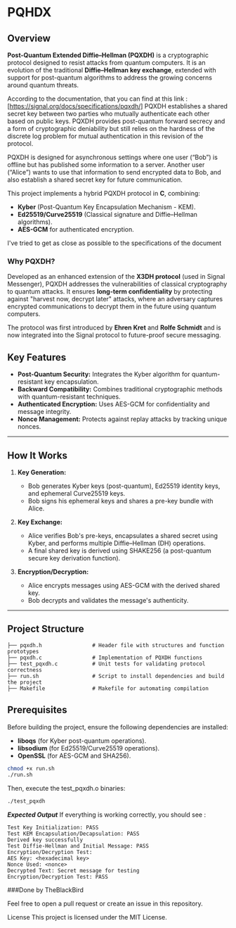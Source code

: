 # PQHDX

## Overview

**Post-Quantum Extended Diffie–Hellman (PQXDH)** is a cryptographic protocol designed to resist attacks from quantum computers. It is an evolution of the traditional **Diffie–Hellman key exchange**, extended with support for post-quantum algorithms to address the growing concerns around quantum threats. 

According to the documentation, that you can find at this link : [https://signal.org/docs/specifications/pqxdh/]
PQXDH establishes a shared secret key between two parties who mutually authenticate each other based on public keys. PQXDH provides post-quantum forward secrecy and a form of cryptographic deniability but still relies on the hardness of the discrete log problem for mutual authentication in this revision of the protocol.

PQXDH is designed for asynchronous settings where one user (“Bob”) is offline but has published some information to a server. Another user (“Alice”) wants to use that information to send encrypted data to Bob, and also establish a shared secret key for future communication.

This project implements a hybrid PQXDH protocol in **C**, combining:
- **Kyber** (Post-Quantum Key Encapsulation Mechanism - KEM).
- **Ed25519/Curve25519** (Classical signature and Diffie–Hellman algorithms).
- **AES-GCM** for authenticated encryption.

I've tried to get as close as possible to the specifications of the document

### Why PQXDH?

Developed as an enhanced extension of the **X3DH protocol** (used in Signal Messenger), PQXDH addresses the vulnerabilities of classical cryptography to quantum attacks. It ensures **long-term confidentiality** by protecting against "harvest now, decrypt later" attacks, where an adversary captures encrypted communications to decrypt them in the future using quantum computers.

The protocol was first introduced by **Ehren Kret** and **Rolfe Schmidt** and is now integrated into the Signal protocol to future-proof secure messaging.

## Key Features

- **Post-Quantum Security:** Integrates the Kyber algorithm for quantum-resistant key encapsulation.
- **Backward Compatibility:** Combines traditional cryptographic methods with quantum-resistant techniques.
- **Authenticated Encryption:** Uses AES-GCM for confidentiality and message integrity.
- **Nonce Management:** Protects against replay attacks by tracking unique nonces.

---

## How It Works

1. **Key Generation:**
   - Bob generates Kyber keys (post-quantum), Ed25519 identity keys, and ephemeral Curve25519 keys.
   - Bob signs his ephemeral keys and shares a pre-key bundle with Alice.

2. **Key Exchange:**
   - Alice verifies Bob's pre-keys, encapsulates a shared secret using Kyber, and performs multiple Diffie–Hellman (DH) operations.
   - A final shared key is derived using SHAKE256 (a post-quantum secure key derivation function).

3. **Encryption/Decryption:**
   - Alice encrypts messages using AES-GCM with the derived shared key.
   - Bob decrypts and validates the message's authenticity.

---

## Project Structure

```plaintext
├── pqxdh.h                # Header file with structures and function prototypes
├── pqxdh.c                # Implementation of PQXDH functions
├── test_pqxdh.c           # Unit tests for validating protocol correctness
├── run.sh                 # Script to install dependencies and build the project
├── Makefile               # Makefile for automating compilation
```

## Prerequisites
Before building the project, ensure the following dependencies are installed:

 - **liboqs** (for Kyber post-quantum operations).
 - **libsodium** (for Ed25519/Curve25519 operations).
 - **OpenSSL** (for AES-GCM and SHA256).

```bash
chmod +x run.sh
./run.sh
```
Then, execute the test_pqxdh.o binaries:

```bash
./test_pqxdh
```

***Expected Output***
If everything is working correctly, you should see :

```plaintext
Test Key Initialization: PASS
Test KEM Encapsulation/Decapsulation: PASS
Derived key successfully
Test Diffie-Hellman and Initial Message: PASS
Encryption/Decryption Test:
AES Key: <hexadecimal key>
Nonce Used: <nonce>
Decrypted Text: Secret message for testing
Encryption/Decryption Test: PASS
```


###Done by TheBlackBird

Feel free to open a pull request or create an issue in this repository.

License
This project is licensed under the MIT License.

